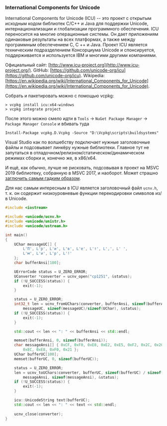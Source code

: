 ### International Components for Unicode

International Components for Unicode (ICU) -- это проект с открытым исходным кодом библиотек C/C++ и Java для поддержки Unicode, интернационализации и глобализации программного обеспечения. ICU переносится на многие операционные системы. Он дает приложениям одинаковые результаты на всех платформах, а также между программным обеспечением C, C ++ и Java. Проект ICU является техническим подразделением Консорциума Unicode и спонсируется, поддерживается и используется IBM и многими другими компаниями.

Официальный сайт: [http://www.icu-project.org](http://www.icu-project.org/). GitHub: [https://github.com/unicode-org/icu](https://github.com/unicode-org/icu). Wikipedia: [https://en.wikipedia.org/wiki/International_Components_for_Unicode](https://en.wikipedia.org/wiki/International_Components_for_Unicode).

Собрать и пакетировать можно с помощью vcpkg:

```
> vcpkg install icu:x64-windows
> vcpkg integrate project
```

После этого можно смело идти в `Tools` -> `NuGet Package Manager` -> `Package Manager Console` и вбивать туда

```
Install-Package vcpkg.D.Vcpkg -Source "D:\Vcpkg\scripts\buildsystems"
```

Visual Studio как по волшебству подключает нужные заголовочные файлы и подсовывает линкёру нужные библиотеки. Главное тут не запутаться в отладочном/релизном/статическом/динамическом режимах сборки и, конечно же, в x86/x64.

И ещё, как обычно, лучше не рисковать, подсовывая в проект на MSVC 2019 библиотеку, собранную в MSVC 2017, и наоборот. Может страшно [заглючить самым гадким образом](http://rsdn.org/forum/cpp.applied/3315654.1).

Для нас самым интересным в ICU является заголовочный файл `ucnv.h`, т. к. он содержит низкоуровневые функции перекодировки символов из/в Unicode.

```c++
#include <iostream>

#include <unicode/ucnv.h>
#include <unicode/unistr.h>
#include <unicode/ustream.h>

int main()
{
    UChar messageUC[] {
        L'П', L'р', L'и', L'в', L'е', L'т', L',', L' ',
        L'м', L'и', L'р', L'!'
    };
    char bufferAnsi[100];

    UErrorCode status = U_ZERO_ERROR;
    UConverter *converter = ucnv_open("cp1251", &status);
    if (!U_SUCCESS(status)) {
        exit(-1);
    }

    status = U_ZERO_ERROR;
    int32_t len = ucnv_fromUChars(converter, bufferAnsi, sizeof(bufferAnsi), 
        messageUC, sizeof(messageUC)/sizeof(UChar), &status);
    if (!U_SUCCESS(status)) {
        exit(-1);
    }

    std::cout << len << ": " << bufferAnsi << std::endl;

    memset(bufferAnsi, 0, sizeof(bufferAnsi));
    char messageAnsi[] { 0xCF, 0xF0, 0xE8, 0xE2, 0xE5, 0xF2, 0x2C, 0x20,
        0xEC, 0xE8, 0xF0, 0x21 };
    UChar bufferUC[100];
    memset(bufferUC, 0, sizeof(bufferUC));

    status = U_ZERO_ERROR;
    len = ucnv_toUChars(converter, bufferUC, sizeof(bufferUC) / sizeof(UChar),
        messageAnsi, sizeof(messageAnsi), &status);
    if (!U_SUCCESS(status)) {
        exit(-1);
    }

    icu::UnicodeString text(bufferUC);
    std::cout << len << ": " << text << std::endl;
    
    ucnv_close(converter);
}
```

